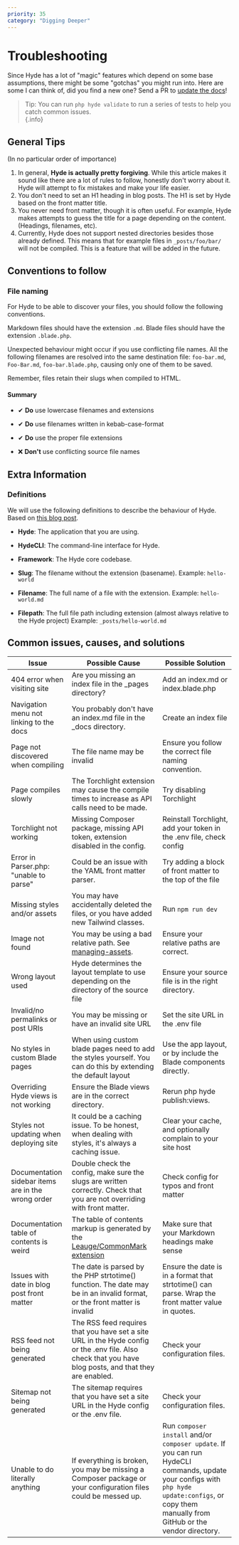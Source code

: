 ```yaml
---
priority: 35
category: "Digging Deeper"
---
```


# Troubleshooting

Since Hyde has a lot of "magic" features which depend on some base assumptions,
there might be some "gotchas" you might run into. Here are some I can think of,
did you find a new one? Send a PR to [update the docs](https://github.com/hydephp/docs)! 

> Tip: You can run `php hyde validate` to run a series of tests to help you catch common issues.  
{.info}

            
## General Tips
(In no particular order of importance)

1. In general, **Hyde is actually pretty forgiving**. While this article makes it sound like there are a lot of rules to follow, 
   honestly don't worry about it. Hyde will attempt to fix mistakes and make your life easier.
2. You don't need to set an H1 heading in blog posts. The H1 is set by Hyde based on the front matter title.
3. You never need front matter, though it is often useful. 
   For example, Hyde makes attempts to guess the title for a page depending on the content. (Headings, filenames, etc).
4. Currently, Hyde does not support nested directories besides those already defined.
   This means that for example files in `_posts/foo/bar/` will not be compiled.
   This is a feature that will be added in the future.


## Conventions to follow

### File naming

For Hyde to be able to discover your files, you should follow the following conventions.

Markdown files should have the extension `.md`. Blade files should have the extension `.blade.php`.

Unexpected behaviour might occur if you use conflicting file names.
All the following filenames are resolved into the same destination file:
`foo-bar.md`, `Foo-Bar.md`, `foo-bar.blade.php`, causing only one of them to be saved.

Remember, files retain their slugs when compiled to HTML.

#### Summary
- ✔ **Do** use lowercase filenames and extensions
- ✔ **Do** use filenames written in kebab-case-format
- ✔ **Do** use the proper file extensions

- ❌ **Don't** use conflicting source file names

## Extra Information

### Definitions

We will use the following definitions to describe the behaviour of Hyde.
Based on [this blog post](https://github.com/hydephp/DocsCI/blob/ff4589b175c2794b0dfd4eedfe975fb02d20523c/_posts/draft-developer-definitions.markdown).

- **Hyde**: The application that you are using.
- **HydeCLI**: The command-line interface for Hyde.
- **Framework**: The Hyde core codebase.

- **Slug**: The filename without the extension (basename).  Example: `hello-world`
- **Filename**: The full name of a file with the extension. Example: `hello-world.md`
- **Filepath**: The full file path including extension (almost always relative to the Hyde project) Example: `_posts/hello-world.md`

<style>
#document-main-content > ul > li > p {
    margin-top: 0;
    margin-bottom: 0;
}
</style>


## Common issues, causes, and solutions

| Issue                                              | Possible Cause                                                                                                                                          | Possible Solution                                                                                                                                                                                |
|----------------------------------------------------|---------------------------------------------------------------------------------------------------------------------------------------------------------|--------------------------------------------------------------------------------------------------------------------------------------------------------------------------------------------------|
| 404 error when visiting site                       | Are you missing an index file in the _pages directory?                                                                                                  | Add an index.md or index.blade.php                                                                                                                                                               |
| Navigation menu not linking to the docs            | You probably don't have an index.md file in the _docs directory.                                                                                        | Create an index file                                                                                                                                                                             |
| Page not discovered when compiling                 | The file name may be invalid                                                                                                                            | Ensure you follow the correct file naming convention.                                                                                                                                            |
| Page compiles slowly                               | The Torchlight extension may cause the compile times to increase as API calls need to be made.                                                          | Try disabling Torchlight                                                                                                                                                                         |
| Torchlight not working                             | Missing Composer package, missing API token, extension disabled in the config.                                                                          | Reinstall Torchlight, add your token in the .env file, check config                                                                                                                              |
| Error in Parser.php: "unable to parse"             | Could be an issue with the YAML front matter parser.                                                                                                    | Try adding a block of front matter to the top of the file                                                                                                                                        | 
| Missing styles and/or assets                       | You may have accidentally deleted the files, or you have added new Tailwind classes.                                                                    | Run `npm run dev`                                                                                                                                                                                |
| Image not found                                    | You may be using a bad relative path. See [managing-assets](managing-assets.html#referencing-images).                                                   | Ensure your relative paths are correct.                                                                                                                                                          |
| Wrong layout used                                  | Hyde determines the layout template to use depending on the directory of the source file                                                                | Ensure your source file is in the right directory.                                                                                                                                               |
| Invalid/no permalinks or post URIs                 | You may be missing or have an invalid site URL                                                                                                          | Set the site URL in the .env file                                                                                                                                                                |
| No styles in custom Blade pages                    | When using custom blade pages need to add the styles yourself. You can do this by extending the default layout                                          | Use the app layout, or by include the Blade components directly.                                                                                                                                 |
| Overriding Hyde views is not working               | Ensure the Blade views are in the correct directory.                                                                                                    | Rerun php hyde publish:views.                                                                                                                                                                    |
| Styles not updating when deploying site            | It could be a caching issue. To be honest, when dealing with styles, it's always a caching issue.                                                       | Clear your cache, and optionally complain to your site host                                                                                                                                      |
| Documentation sidebar items are in the wrong order | Double check the config, make sure the slugs are written correctly. Check that you are not overriding with front matter.                                | Check config for typos and front matter                                                                                                                                                          |
| Documentation table of contents is weird           | The table of contents markup is generated by the [Leauge/CommonMark extension](https://commonmark.thephpleague.com/2.3/extensions/table-of-contents/)   | Make sure that your Markdown headings make sense                                                                                                                                                 |
| Issues with date in blog post front matter         | The date is parsed by the PHP strtotime() function. The date may be in an invalid format, or the front matter is invalid                                | Ensure the date is in a format that strtotime() can parse. Wrap the front matter value in quotes.                                                                                                |
| RSS feed not being generated                       | The RSS feed requires that you have set a site URL in the Hyde config or the .env file. Also check that you have blog posts, and that they are enabled. | Check your configuration files.                                                                                                                                                                  |                                                                                                                                                         |
| Sitemap not being generated                        | The sitemap requires that you have set a site URL in the Hyde config or the .env file.                                                                  | Check your configuration files.                                                                                                                                                                  |                                                                                                                                                         |
| Unable to do literally anything                    | If everything is broken, you may be missing a Composer package or your configuration files could be messed up.                                          | Run `composer install` and/or `composer update`. If you can run HydeCLI commands, update your configs with `php hyde update:configs`, or copy them manually from GitHub or the vendor directory. |
